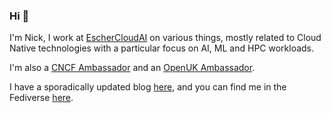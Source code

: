 ### Hi 👋

I'm Nick, I work at [EscherCloudAI](https://eschercloud.com) on various things, mostly related to Cloud Native technologies with a particular focus on AI, ML and HPC workloads.

I'm also a [CNCF Ambassador](https://www.cncf.io/people/ambassadors/) and an [OpenUK Ambassador](https://openuk.uk/profiles/nick-jones/).

I have a sporadically updated blog [here](https://dischord.org), and you can find me in the Fediverse [here](https://sausage.social/@nick).
